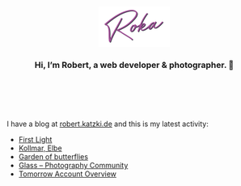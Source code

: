 <div align="center">
  <br>
  <br>
  <br>
  <br>
  <a href="https://robert.katzki.de/">
    <img width="140" src="https://github.com/ro-ka/ro-ka/blob/master/logo.svg" alt="Roka">
  </a>
  <br>
  <h3>Hi, I’m Robert, a web developer & photographer. 👋</h3>
 
  <br>
  <br>
  <br>
  <br>
</div>

I have a blog at [robert.katzki.de](https://robert.katzki.de/) and this is my latest activity:
<!-- BLOG-POST-LIST:START -->
- [First Light](https://robert.katzki.de/photos/2024/first-light)
- [Kollmar, Elbe](https://robert.katzki.de/photos/2024/kollmar-elbe)
- [Garden of butterflies](https://robert.katzki.de/photos/2024/garden-of-butterflies)
- [Glass – Photography Community](https://robert.katzki.de/posts/glass-photography-community)
- [Tomorrow Account Overview](https://robert.katzki.de/projects/tomorrow-account-overview)
<!-- BLOG-POST-LIST:END -->
